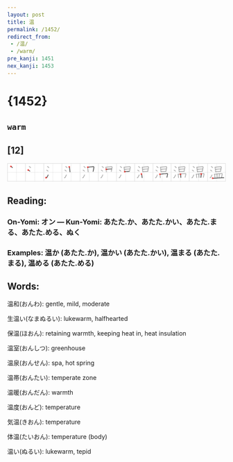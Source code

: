 ```yaml
---
layout: post
title: 温
permalink: /1452/
redirect_from:
 - /温/
 - /warm/
pre_kanji: 1451
nex_kanji: 1453
---
```


# {1452}

## `warm`

## [12]

<div class="stroke"><img src="../images/E6B8A9.png" /></div>

## Reading:

### On-Yomi: オン &mdash; Kun-Yomi: あたた.か、あたた.かい、あたた.まる、あたた.める、ぬく

### Examples: 温か (あたた.か), 温かい (あたた.かい), 温まる (あたた.まる), 温める (あたた.める)

## Words:

温和(おんわ): gentle, mild, moderate

生温い(なまぬるい): lukewarm, halfhearted

保温(ほおん): retaining warmth, keeping heat in, heat insulation

温室(おんしつ): greenhouse

温泉(おんせん): spa, hot spring

温帯(おんたい): temperate zone

温暖(おんだん): warmth

温度(おんど): temperature

気温(きおん): temperature

体温(たいおん): temperature (body)

温い(ぬるい): lukewarm, tepid
